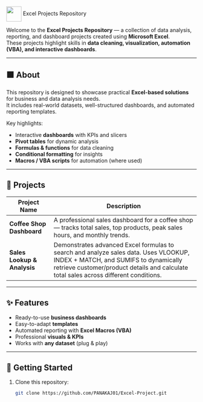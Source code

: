 # <h1>
  <img src="https://cdn-icons-png.flaticon.com/512/732/732220.png" width="40" style="vertical-align:middle;" />  Excel Projects Repository
</h1>

Welcome to the **Excel Projects Repository** — a collection of data analysis, reporting, and dashboard projects created using **Microsoft Excel**.  
These projects highlight skills in **data cleaning, visualization, automation (VBA), and interactive dashboards**.

---

## 🟩 About

This repository is designed to showcase practical **Excel-based solutions** for business and data analysis needs.  
It includes real-world datasets, well-structured dashboards, and automated reporting templates.

Key highlights:
- Interactive **dashboards** with KPIs and slicers
- **Pivot tables** for dynamic analysis
- **Formulas & functions** for data cleaning
- **Conditional formatting** for insights
- **Macros / VBA scripts** for automation (where used)

---

## 📂 Projects

| Project Name             | Description |
|---------------------------|-------------|
| **Coffee Shop Dashboard** | A professional sales dashboard for a coffee shop — tracks total sales, top products, peak sales hours, and monthly trends. |
| **Sales Lookup & Analysis** | Demonstrates advanced Excel formulas to search and analyze sales data. Uses VLOOKUP, INDEX + MATCH, and SUMIFS to dynamically retrieve customer/product details and calculate total sales across different conditions. |  

---

## ✨ Features

- Ready-to-use **business dashboards**
- Easy-to-adapt **templates**
- Automated reporting with **Excel Macros (VBA)**
- Professional **visuals & KPIs**
- Works with **any dataset** (plug & play)

---

## 🚀 Getting Started

1. Clone this repository:
   ```bash
   git clone https://github.com/PANAKAJ01/Excel-Project.git
